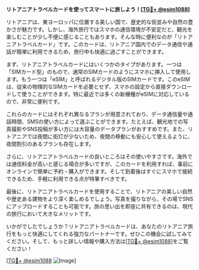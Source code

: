 **リトアニアトラベルカードを使ってスマートに旅しよう！[[TG💪+ @esim1088](https://t.me/s/esim1088)]**

リトアニアは、東ヨーロッパに位置する美しい国で、歴史的な街並みや自然の豊かさが魅力です。しかし、海外旅行ではスマホの通信環境が不安定だと、観光を楽しむことが少し不便に感じることもあります。そんな時に便利なのが「リトアニアトラベルカード」です。このカードは、リトアニア国内でのデータ通信や通話が簡単に利用できるため、旅行中も快適に過ごすことができます。

まず、リトアニアトラベルカードにはいくつかのタイプがあります。一つは「SIMカード型」のもので、通常のSIMカードのようにスマホに挿入して使用します。もう一つは「eSIM」と呼ばれるデジタル版のSIMカードです。このeSIMは、従来の物理的なSIMカードを必要とせず、スマホの設定から直接ダウンロードして使うことができます。特に最近では多くの新機種がeSIMに対応しているので、非常に便利です。

これらのカードにはそれぞれ異なるプランが用意されており、データ通信量や通話時間、SMSの使い方によって選ぶことができます。たとえば、観光地での写真撮影やSNS投稿が多い方には大容量のデータプランがおすすめです。また、リトアニアでは夜間に街灯が少ないため、夜間の移動にも安心して使えるように、夜間割引のあるプランも存在します。

さらに、リトアニアトラベルカードの良いところはその使いやすさです。海外では通信料金が高いと感じる場合が多いですが、このカードを利用すれば、事前にオンラインで簡単に予約・購入ができます。そして到着後はすぐにスマホで接続できるため、手軽に利用できる点が特筆すべきです。

最後に、リトアニアトラベルカードを使用することで、リトアニアの美しい自然や歴史ある建物をより深く楽しめるでしょう。写真を撮りながら、その場でSNSにアップロードすることも可能です。旅の思い出を即座に共有できるのは、現代の旅行において大きなメリットです。

いかがでしたでしょうか？リトアニアトラベルカードは、あなたのリトアニア旅行をもっと快適にしてくれる強力なパートナーです。ぜひこの機会に試してみてください。そして、もっと詳しい情報や購入方法は[[TG💪+ @esim1088](https://t.me/s/esim1088)]をご覧ください！

[[TG💪+ @esim1088](https://t.me/s/esim1088) ![Image](https://i.postimg.cc/Y0z9fWf4/image.png)]